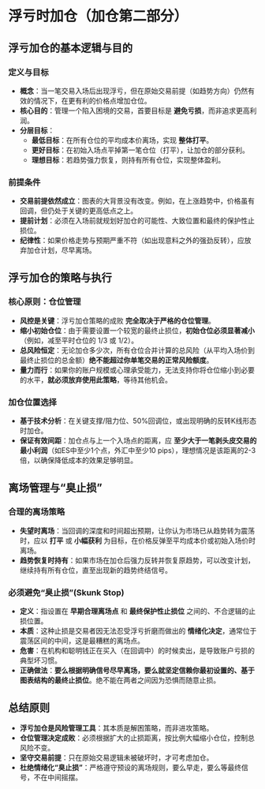 # 浮亏时加仓（加仓第二部分）

## 浮亏加仓的基本逻辑与目的

### 定义与目标
-   **概念**：当一笔交易入场后出现浮亏，但在原始交易前提（如趋势方向）仍然有效的情况下，在更有利的价格点增加仓位。
-   **核心目的**：管理一个陷入困境的交易，首要目标是 **避免亏损**，而非追求更高利润。
-   **分层目标**：
    -   **最低目标**：在所有仓位的平均成本价离场，实现 **整体打平**。
    -   **更好目标**：在初始入场点平掉第一笔仓位（打平），让加仓的部分获利。
    -   **理想目标**：若趋势强力恢复，则持有所有仓位，实现整体盈利。

### 前提条件
-   **交易前提依然成立**：图表的大背景没有改变。例如，在上涨趋势中，价格虽有回调，但仍处于关键的更高低点之上。
-   **提前计划**：必须在入场前就规划好加仓的可能性、大致位置和最终的保护性止损位。
-   **纪律性**：如果价格走势与预期严重不符（如出现意料之外的强劲反转），应放弃加仓计划，尽早离场。

## 浮亏加仓的策略与执行

### 核心原则：仓位管理
-   **风控是关键**：浮亏加仓策略的成败 **完全取决于严格的仓位管理**。
-   **缩小初始仓位**：由于需要设置一个较宽的最终止损位，**初始仓位必须显著减小**（例如，减至平时仓位的 1/3 或 1/2）。
-   **总风险恒定**：无论加仓多少次，所有仓位合并计算的总风险（从平均入场价到最终止损位的总金额）**绝不能超过你单笔交易的正常风险额度**。
-   **量力而行**：如果你的账户规模或心理承受能力，无法支持你将仓位缩小到必要的水平，**就必须放弃使用此策略**，等待其他机会。

### 加仓位置选择
-   **基于技术分析**：在关键支撑/阻力位、50%回调位，或出现明确的反转K线形态时加仓。
-   **保证有效间距**：加仓点与上一个入场点的距离，应 **至少大于一笔剥头皮交易的最小利润**（如ES中至少1个点，外汇中至少10 pips），理想情况是该距离的2-3倍，以确保降低成本的效果足够明显。

## 离场管理与“臭止损”

### 合理的离场策略
-   **失望时离场**：当回调的深度和时间超出预期，让你认为市场已从趋势转为震荡时，应以 **打平** 或 **小幅获利** 为目标，在价格反弹至平均成本价或初始入场价时离场。
-   **趋势恢复时持有**：如果市场在加仓后强力反转并恢复原趋势，可以改变计划，继续持有所有仓位，直至出现新的趋势终结信号。

### 必须避免“臭止损”(Skunk Stop)
-   **定义**：指设置在 **早期合理离场点** 和 **最终保护性止损位** 之间的、不合逻辑的止损位置。
-   **本质**：这种止损是交易者因无法忍受浮亏折磨而做出的 **情绪化决定**，通常位于震荡区间的中间，这是最糟糕的离场点。
-   **危害**：在机构和聪明钱正在买入（在回调中）的时候卖出，是导致账户亏损的典型坏习惯。
-   **正确做法**：**要么根据明确信号尽早离场，要么就坚定信赖你最初设置的、基于图表结构的最终止损位**。绝不能在两者之间因为恐惧而随意止损。

## 总结原则
-   **浮亏加仓是风险管理工具**：其本质是解困策略，而非进攻策略。
-   **仓位管理决定成败**：必须根据扩大的止损距离，按比例大幅缩小仓位，控制总风险不变。
-   **坚守交易前提**：只在原始交易逻辑未被破坏时，才可考虑加仓。
-   **杜绝情绪化“臭止损”**：严格遵守预设的离场规则，要么早走，要么等最终信号，不在中间摇摆。
